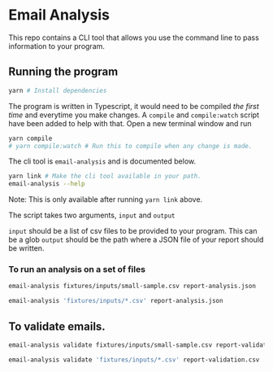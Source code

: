 # Email Analysis

This repo contains a CLI tool that allows you use the command line to pass information to your program.

## Running the program

```bash
yarn # Install dependencies
```

The program is written in Typescript, it would need to be compiled _the first time_ and everytime you make changes. A `compile` and `compile:watch` script have been added to help with that. Open a new terminal window and run

```bash
yarn compile
# yarn compile:watch # Run this to compile when any change is made.
```

The cli tool is `email-analysis` and is documented below.

```bash
yarn link # Make the cli tool available in your path.
email-analysis --help
```

Note: This is only available after running `yarn link` above.

The script takes two arguments, `input` and `output`

`input` should be a list of csv files to be provided to your program. This can be a glob
`output` should be the path where a JSON file of your report should be written.

### To run an analysis on a set of files

```bash
email-analysis fixtures/inputs/small-sample.csv report-analysis.json
```

```bash
email-analysis 'fixtures/inputs/*.csv' report-analysis.json
```

## To validate emails.

```bash
email-analysis validate fixtures/inputs/small-sample.csv report-validation.csv
```

```bash
email-analysis validate 'fixtures/inputs/*.csv' report-validation.csv
```
